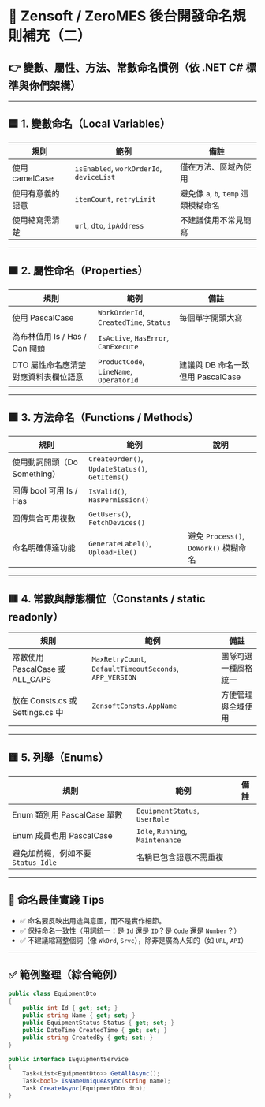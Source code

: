 
# 🧾 Zensoft / ZeroMES 後台開發命名規則補充（二）

## 👉 變數、屬性、方法、常數命名慣例（依 .NET C# 標準與你們架構）

---

## 🟦 1. 變數命名（Local Variables）

| 規則 | 範例 | 備註 |
|------|------|------|
| 使用 camelCase | `isEnabled`, `workOrderId`, `deviceList` | 僅在方法、區域內使用 |
| 使用有意義的語意 | `itemCount`, `retryLimit` | 避免像 `a`, `b`, `temp` 這類模糊命名 |
| 使用縮寫需清楚 | `url`, `dto`, `ipAddress` | 不建議使用不常見簡寫 |

---

## 🟧 2. 屬性命名（Properties）

| 規則 | 範例 | 備註 |
|------|------|------|
| 使用 PascalCase | `WorkOrderId`, `CreatedTime`, `Status` | 每個單字開頭大寫 |
| 為布林值用 Is / Has / Can 開頭 | `IsActive`, `HasError`, `CanExecute` | |
| DTO 屬性命名應清楚對應資料表欄位語意 | `ProductCode`, `LineName`, `OperatorId` | 建議與 DB 命名一致但用 PascalCase |

---

## 🟩 3. 方法命名（Functions / Methods）

| 規則 | 範例 | 說明 |
|------|------|------|
| 使用動詞開頭（Do Something） | `CreateOrder()`, `UpdateStatus()`, `GetItems()` | |
| 回傳 bool 可用 Is / Has | `IsValid()`, `HasPermission()` | |
| 回傳集合可用複數 | `GetUsers()`, `FetchDevices()` | |
| 命名明確傳達功能 | `GenerateLabel()`, `UploadFile()` | 避免 `Process()`, `DoWork()` 模糊命名 |

---

## 🟥 4. 常數與靜態欄位（Constants / static readonly）

| 規則 | 範例 | 備註 |
|------|------|------|
| 常數使用 PascalCase 或 ALL_CAPS | `MaxRetryCount`, `DefaultTimeoutSeconds`, `APP_VERSION` | 團隊可選一種風格統一 |
| 放在 Consts.cs 或 Settings.cs 中 | `ZensoftConsts.AppName` | 方便管理與全域使用 |

---

## 🟨 5. 列舉（Enums）

| 規則 | 範例 | 備註 |
|------|------|------|
| Enum 類別用 PascalCase 單數 | `EquipmentStatus`, `UserRole` | |
| Enum 成員也用 PascalCase | `Idle`, `Running`, `Maintenance` | |
| 避免加前綴，例如不要 `Status_Idle` | 名稱已包含語意不需重複 |

---

## 📌 命名最佳實踐 Tips

- ✅ 命名要反映出用途與意圖，而不是實作細節。
- ✅ 保持命名一致性（用詞統一：是 `Id` 還是 `ID`？是 `Code` 還是 `Number`？）
- ✅ 不建議縮寫整個詞（像 `WkOrd`, `Srvc`），除非是廣為人知的（如 `URL`, `API`）

---

## ✅ 範例整理（綜合範例）

```csharp
public class EquipmentDto
{
    public int Id { get; set; }
    public string Name { get; set; }
    public EquipmentStatus Status { get; set; }
    public DateTime CreatedTime { get; set; }
    public string CreatedBy { get; set; }
}

public interface IEquipmentService
{
    Task<List<EquipmentDto>> GetAllAsync();
    Task<bool> IsNameUniqueAsync(string name);
    Task CreateAsync(EquipmentDto dto);
}
```

